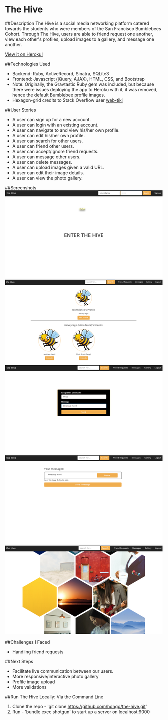 # The Hive

##Description
The Hive is a social media networking platform catered towards the students who were members of the San Francisco Bumblebees Cohort. Through The Hive, users are able to friend request one another, view each other's profiles, upload images to a gallery, and message one another.

[View it on Heroku!](https://the-hive-sf.herokuapp.com)

##Technologies Used
  * Backend: Ruby, ActiveRecord, Sinatra, SQLite3
  * Frontend: Javascript (jQuery, AJAX), HTML, CSS, and Bootstrap
  * Note: Originally, the Gravtastic Ruby gem was included, but because there were issues deploying the app to Heroku with it, it was removed, hence the default Bumblebee profile images.
  * Hexagon-grid credits to Stack Overflow user [web-tiki](http://stackoverflow.com/users/1811992/web-tiki)


##User Stories
  * A user can sign up for a new account.
  * A user can login with an existing account.
  * A user can navigate to and view his/her own profile.
  * A user can edit his/her own profile.
  * A user can search for other users.
  * A user can friend other users.
  * A user can accept/ignore friend requests.
  * A user can message other users.
  * A user can delete messages.
  * A user can upload images given a valid URL.
  * A user can edit their image details.
  * A user can view the photo gallery.
 
 
##Screenshots
![home](https://github.com/hdngo/the-hive/blob/master/the-hive-screenshots/home-screen.png?raw=true)
![profile](https://github.com/hdngo/the-hive/blob/master/the-hive-screenshots/profile.png?raw=true)
![message](https://github.com/hdngo/the-hive/blob/master/the-hive-screenshots/message.png?raw=true)
![inbox](https://github.com/hdngo/the-hive/blob/master/the-hive-screenshots/inbox.png?raw=true)
![gallery](https://github.com/hdngo/the-hive/blob/master/the-hive-screenshots/hex-gallery.png?raw=true)

##Challenges I Faced
  * Handling friend requests

##Next Steps
  * Facilitate live communication between our users.
  * More responsive/interactive photo gallery
  * Profile image upload
  * More validations

##Run The Hive Locally:
Via the Command Line
  1. Clone the repo - 'git clone https://github.com/hdngo/the-hive.git'
  2. Run - 'bundle exec shotgun' to start up a server on localhost:9000
